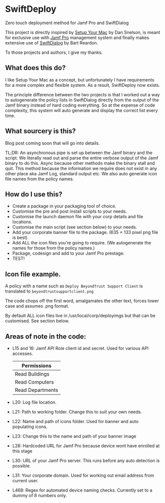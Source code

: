 # SwiftDeploy
Zero touch deployment method for Jamf Pro and SwiftDialog

This project is directly inspired by [Setup Your Mac](https://snelson.us/sym) by Dan Snelson, is meant for exclusive use with [Jamf Pro](https://www.jamf.com/products/jamf-pro/) management system and finally makes extensive use of [SwiftDialog](https://github.com/swiftDialog/swiftDialog) by Bart Reardon.

To those projects and authors, I give my thanks.

## What does this do?

I like Setup Your Mac as a concept, but unfortunately I have requirements for a more complex and flexible system. As a result, SwiftDeploy now exists.

The principle difference between the two projects is that I worked out a way to autogenerate the policy lists in SwiftDialog directly from the output of the Jamf binary instead of hard coding everything. So at the expense of code complexity, this system will auto generate and display the correct list every time.

## What sourcery is this?

Blog post coming soon that will go into details.

TL;DR: An asynchronous pipe is set up between the Jamf binary and the script. We literally read out and parse the entire verbose output of the Jamf binary to do this. Async because other methods make the binary stall and quit. This method because the information we require does not exist in any other place aka Jamf Log, standard output etc. We also auto generate icon file names from the policy names.

## How do I use this?

- Create a package in your packaging tool of choice.
- Customise the pre and post install scripts to your needs.
- Customise the launch daemon file with your corp details and file locations.
- Customise the main script (see section below) to your needs.
- Add your corporate banner file to the package. (635 × 133 pixel png file is best)
- Add ALL the icon files you're going to require. (We autogenerate the names for those from the policy names.)
- Package, codesign and add to your Jamf Pro prestage.
- TEST!

## Icon file example.

A policy with a name such as
```Deploy BeyondTrust Support Client```
is translated to
```beyondtrustsupportclient.png```

The code chops off the first word, amalgamates the other text, forces lower case and assumes .png format.

By default ALL icon files live in /usr/local/corp/deployimgs but that can be customised. See section below.

## Areas of note in the code:

- L15 and 16: Jamf API Role client id and secret. Used for various API accesses.

  | Permissions |
  | ------ |
  | Read Buildings |
  | Read Computers |
  | Read Departments |

- L20: Log file location.
- L21: Path to working folder. Change this to suit your own needs.
- L22: Name and path of icons folder. Used for banner and auto populating icons.
- L23: Change this to the name and path of your banner image
- L28: Hardcoded URL for Jamf Pro because device wont have enrolled at this stage
- L30: URL of your Jamf Pro server. This runs before any auto detection is possible.
- L31: Your corporate domain. Used for working out email address from current user.
- L468: Regex for automated device naming checks. Currently set to a dummy of 8 numbers only.